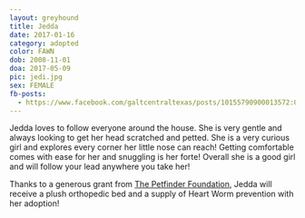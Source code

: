 ```yaml
---
layout: greyhound
title: Jedda
date: 2017-01-16
category: adopted
color: FAWN
dob: 2008-11-01
doa: 2017-05-09
pic: jedi.jpg
sex: FEMALE
fb-posts:
  - https://www.facebook.com/galtcentraltexas/posts/10155790900013572:0
---
```


Jedda loves to follow everyone around the house. She is very gentle and always looking to get her head scratched and petted. She is a very curious girl and explores every corner her little nose can reach! Getting comfortable comes with ease for her and snuggling is her forte! Overall she is a good girl and will follow your lead anywhere you take her!

Thanks to a generous grant from [The Petfinder Foundation](http://www.petfinderfoundation.com/), Jedda will receive a plush orthopedic bed and a supply of Heart Worm prevention with her adoption!
